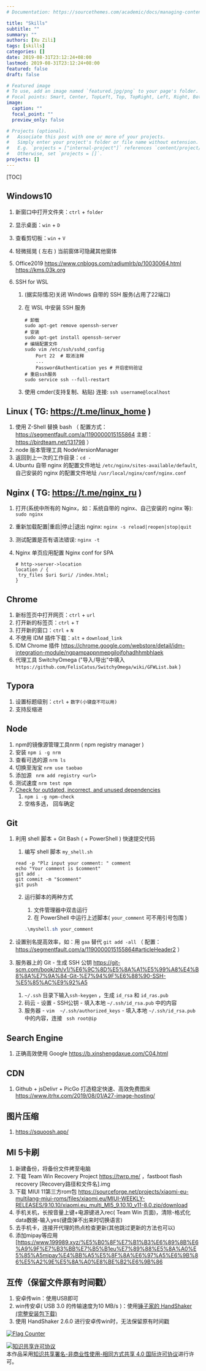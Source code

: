```yaml
---
# Documentation: https://sourcethemes.com/academic/docs/managing-content/

title: "Skills"
subtitle: ""
summary: ""
authors: [Xu Zili]
tags: [skills]
categories: []
date: 2019-08-31T23:12:24+08:00
lastmod: 2019-08-31T23:12:24+08:00
featured: false
draft: false

# Featured image
# To use, add an image named `featured.jpg/png` to your page's folder.
# Focal points: Smart, Center, TopLeft, Top, TopRight, Left, Right, BottomLeft, Bottom, BottomRight.
image:
  caption: ""
  focal_point: ""
  preview_only: false

# Projects (optional).
#   Associate this post with one or more of your projects.
#   Simply enter your project's folder or file name without extension.
#   E.g. `projects = ["internal-project"]` references `content/project/deep-learning/index.md`.
#   Otherwise, set `projects = []`.
projects: []
---
```


[TOC]

## Windows10

1. 新窗口中打开文件夹：`ctrl` + `folder`

2. 显示桌面：`win` + `D`

3. 查看剪切板：`win` + `V`

4. 轻微摇晃 ( 左右 ) 当前窗体可隐藏其他窗体

5. Office2019  https://www.cnblogs.com/radiumlrb/p/10030064.html  https://kms.03k.org

6. SSH for WSL

   1. (据实际情况)关闭 Windows 自带的 SSH 服务(占用了22端口)

   2. 在 WSL 中安装 SSH 服务

      ```shell
      # 卸载
      sudo apt-get remove openssh-server
      # 安装
      sudo apt-get install openssh-server
      # 编辑配置文件
      sudo vim /etc/ssh/sshd_config
          Port 22  # 取消注释
          ...
          PasswordAuthentication yes # 开启密码验证
      # 重启ssh服务
      sudo service ssh --full-restart
      ```

   3. 使用 cmder(支持复制、粘贴) 连接: `ssh username@localhost`

## Linux ( TG: https://t.me/linux_home )

1. 使用 Z-Shell 替换 bash （ 配置方式：https://segmentfault.com/a/1190000015155864 主题：https://birdteam.net/131798 ）
2. node 版本管理工具 NodeVersionManager
3. 返回到上一次的工作目录：`cd -`
4. Ubuntu 自带 nginx 的配置文件地址 `/etc/nginx/sites-available/default`, 自己安装的 nginx 的配置文件地址 `/usr/local/nginx/conf/nginx.conf`

## Nginx ( TG: https://t.me/nginx_ru )

1. 打开(系统中所有的 Nginx，如：系统自带的 nginx、自己安装的 nginx 等): `sudo nginx`

2. 重新加载配置|重启|停止|退出 nginx: `nginx -s reload|reopen|stop|quit`

3. 测试配置是否有语法错误: `nginx -t` 

4. Nginx 单页应用配置 Nginx conf for SPA

   ```shell
   # http->server->location
   location / {
   	try_files $uri $uri/ /index.html;
   }
   ```


## Chrome

1. 新标签页中打开网页：`ctrl` + `url`
2. 打开新的标签页：`ctrl` + `T`
3. 打开新的窗口：`ctrl` + `N`
4. 不使用 IDM 插件下载：`alt` + `download_link`
5. IDM Chrome 插件 https://chrome.google.com/webstore/detail/idm-integration-module/ngpampappnmepgilojfohadhhmbhlaek
6. 代理工具 SwitchyOmega ("导入/导出"中填入 `https://github.com/FelisCatus/SwitchyOmega/wiki/GFWList.bak` )

## Typora

1. 设置标题级别：`ctrl` + `数字(小键盘不可以用)`
2. 支持反缩进

## Node

1.  npm的镜像源管理工具nrm ( npm registry manager )
   1. 安装 `npm i -g nrm` 
   2. 查看可选的源 ` nrm ls `
   3. 切换至淘宝 ` nrm use taobao `
   4. 添加源 ` nrm add registry <url>`
   5. 测试速度 ` nrm test npm `
2. [Check for outdated, incorrect, and unused dependencies](https://github.com/dylang/npm-check)
   1.  `npm i -g npm-check`
   2. 空格多选， 回车确定

## Git

1. 利用 shell 脚本 + Git Bash ( + PowerShell ) 快速提交代码

   1. 编写 shell 脚本 `my_shell.sh`

   ```shell
   read -p "Plz input your comment: " comment
   echo "Your comment is $comment"
   git add .
   git commit -m "$comment"
   git push
   ```

   2. 运行脚本的两种方式
      1. 文件管理器中双击运行
      2. 在 PowerShell 中运行上述脚本( `your_comment` 可不用引号包围 )

       ```powershell
       .\myshell.sh your_comment
       ```

2. 设置别名提高效率，如：用 `gaa` 替代 `git add -all` （ 配置：https://segmentfault.com/a/1190000015155864#articleHeader2 ）
3. 服务器上的 Git - 生成 SSH 公钥 https://git-scm.com/book/zh/v1/%E6%9C%8D%E5%8A%A1%E5%99%A8%E4%B8%8A%E7%9A%84-Git-%E7%94%9F%E6%88%90-SSH-%E5%85%AC%E9%92%A5
   1. `~/.ssh` 目录下输入`ssh-keygen` ，生成 `id_rsa` 和 `id_ras.pub`
   2. 码云 - 设置 - SSH公钥 - 填入本地 `~/.ssh/id_rsa.pub` 中的内容
   3. 服务器 - `vim  ~/.ssh/authorized_keys` - 填入本地 `~/.ssh/id_rsa.pub` 中的内容，连接 ` ssh root@ip` 

## Search Engine

1. 正确高效使用 Google https://b.xinshengdaxue.com/C04.html

## CDN

1. Github + jsDelivr + PicGo 打造稳定快速、高效免费图床 https://www.itrhx.com/2019/08/01/A27-image-hosting/

## 图片压缩

1. https://squoosh.app/

## MI 5卡刷

1. 新建备份，将备份文件拷至电脑
2. 下载 Team Win Recovery Project  https://twrp.me/ ，fastboot flash recovery [Recovery路径和文件名].img
3. 下载 MIUI 11第三方rom包 https://sourceforge.net/projects/xiaomi-eu-multilang-miui-roms/files/xiaomi.eu/MIUI-WEEKLY-RELEASES/9.10.10/xiaomi.eu_multi_MI5_9.10.10_v11-8.0.zip/download
4. 手机关机，长按音量上键+电源键进入rec( Team Win 页面)，清除-格式化data数据-输入yes(键盘弹不出来时切换语言)
5. 去手机卡，连接开代理的热点检查更新(其他跳过更新的方法也可以)
6. 添加mipay等应用 [https://www.199989.xyz/%E5%B0%8F%E7%B1%B3%E6%89%8B%E6%A9%9F%E7%B3%BB%E7%B5%B1eu%E7%89%88%E5%8A%A0%E5%85%A5mipay%E4%BB%A5%E5%8F%8A%E6%97%A5%E6%9B%86%E5%A2%9E%E5%8A%A0%E8%BE%B2%E6%9B%86

<script type="text/javascript" src="//rf.revolvermaps.com/0/0/1.js?i=53rxpnraqpa&amp;s=220&amp;m=0&amp;v=false&amp;r=false&amp;b=000000&amp;n=false&amp;c=ff0000" async="async"></script>
## 互传（保留文件原有时间戳）

1. 安卓传win：使用USB即可
2. win传安卓( USB 3.0 的传输速度为10 MB/s )：使用[锤子家的 HandShaker (完整安装包下载)](https://www.smartisan.com/apps/#/handshaker)
3. 使用 HandShaker 2.6.0 进行安卓传win时，无法保留原有时间戳

<a href="https://info.flagcounter.com/oY7z"><img src="https://s11.flagcounter.com/count2/oY7z/bg_FFFFFF/txt_000000/border_CCCCCC/columns_2/maxflags_10/viewers_0/labels_0/pageviews_1/flags_0/percent_0/" alt="Flag Counter" border="0"></a>

<a rel="license" href="http://creativecommons.org/licenses/by-nc-sa/4.0/"><img alt="知识共享许可协议" style="border-width:0" src="https://i.creativecommons.org/l/by-nc-sa/4.0/88x31.png" /></a><br />本作品采用<a rel="license" href="http://creativecommons.org/licenses/by-nc-sa/4.0/">知识共享署名-非商业性使用-相同方式共享 4.0 国际许可协议</a>进行许可。